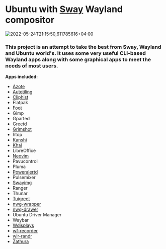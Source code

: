# Ubuntu with [Sway](https://github.com/swaywm/sway) Wayland compositor

![2022-05-24T21:15:50,611785616+04:00](https://user-images.githubusercontent.com/11344982/170094239-a31829b7-f53c-4526-8f9b-6f87d18fe156.png)


### This project is an attempt to take the best from Sway, Wayland and Ubuntu world's. It uses some very useful CLI-based Wayland apps along with some graphical apps to meet the needs of most users.

**Apps included:**

* [Azote](https://github.com/nwg-piotr/azote)
* [Autotiling](https://github.com/nwg-piotr/autotiling)
* [Cliphist](https://github.com/sentriz/cliphist)
* Flatpak
* [Foot](https://codeberg.org/dnkl/foot)
* Gimp
* Gparted
* [Greetd](https://sr.ht/~kennylevinsen/greetd/)
* [Grimshot](https://github.com/swaywm/sway/blob/master/contrib/grimshot)
* htop
* [Kanshi](https://git.sr.ht/~emersion/kanshi)
* [Khal](https://github.com/pimutils/khal)
* LibreOffice
* [Neovim](https://github.com/neovim/neovim)
* Pavucontrol
* Pluma
* [Poweralertd](https://sr.ht/~kennylevinsen/poweralertd/)
* Pulsemixer
* [Swayimg](https://github.com/artemsen/swayimg)
* Ranger
* Thunar
* [Tuigreet](https://github.com/apognu/tuigreet)
* [nwg-wrapper](https://github.com/nwg-piotr/nwg-wrapper)
* [nwg-drawer](https://github.com/nwg-piotr/nwg-drawer)
* Ubuntu Driver Manager
* Waybar
* [Wdisplays](https://github.com/luispabon/wdisplays)
* [wf-recorder](https://github.com/ammen99/wf-recorder)
* [wlr-randr](https://sr.ht/~emersion/wlr-randr/)
* [Zathura](https://github.com/pwmt/zathura)
